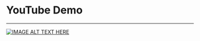 # YouTube Demo

---

[![IMAGE ALT TEXT HERE](https://img.youtube.com/vi/5qSsKd9WbuM/0.jpg)](https://youtube.com/shorts/5qSsKd9WbuM)
